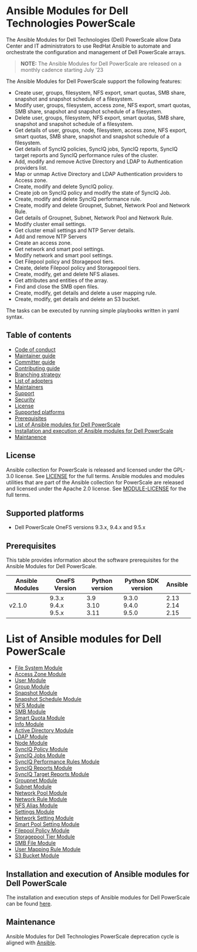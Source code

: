 # Ansible Modules for Dell Technologies PowerScale

The Ansible Modules for Dell Technologies (Dell) PowerScale allow Data Center and IT administrators to use RedHat Ansible to automate and orchestrate the configuration and management of Dell PowerScale arrays.

> **NOTE:** The Ansible Modules for Dell PowerScale are released on a monthly cadence starting July '23

The Ansible Modules for Dell PowerScale support the following features:
- Create user, groups, filesystem, NFS export, smart quotas, SMB share, snapshot and snapshot schedule of a filesystem.
- Modify user, groups, filesystem, access zone, NFS export, smart quotas, SMB share, snapshot and snapshot schedule of a filesystem.
- Delete user, groups, filesystem, NFS export, smart quotas, SMB share, snapshot and snapshot schedule of a filesystem.
- Get details of user, groups, node, filesystem, access zone, NFS export, smart quotas, SMB share, snapshot and snapshot schedule of a filesystem.
- Get details of SyncIQ policies, SyncIQ jobs, SyncIQ reports, SyncIQ target reports and SyncIQ performance rules of the cluster.
- Add, modify and remove Active Directory and LDAP to Authentication providers list.
- Map or unmap Active Directory and LDAP Authentication providers to Access zone.
- Create, modify and delete SyncIQ policy.
- Create job on SyncIQ policy and modify the state of SyncIQ Job.
- Create, modify and delete SyncIQ performance rule.
- Create, modify and delete Groupnet, Subnet, Network Pool and Network Rule.
- Get details of Groupnet, Subnet, Network Pool and Network Rule.
- Modify cluster email settings.
- Get cluster email settings and NTP Server details.
- Add and remove NTP Servers
- Create an access zone.
- Get network and smart pool settings.
- Modify network and smart pool settings.
- Get Filepool policy and Storagepool tiers.
- Create, delete Filepool policy and Storagepool tiers.
- Create, modify, get and delete NFS aliases.
- Get attributes and entities of the array.
- Find and close the SMB open files.
- Create, modify, get details and delete a user mapping rule.
- Create, modify, get details and delete an S3 bucket.

The tasks can be executed by running simple playbooks written in yaml syntax.

## Table of contents

* [Code of conduct](https://github.com/dell/ansible-powerscale/blob/2.1.0/docs/CODE_OF_CONDUCT.md)
* [Maintainer guide](https://github.com/dell/ansible-powerscale/blob/2.1.0/docs/MAINTAINER_GUIDE.md)
* [Committer guide](https://github.com/dell/ansible-powerscale/blob/2.1.0/docs/COMMITTER_GUIDE.md)
* [Contributing guide](https://github.com/dell/ansible-powerscale/blob/2.1.0/docs/CONTRIBUTING.md)
* [Branching strategy](https://github.com/dell/ansible-powerscale/blob/2.1.0/docs/BRANCHING.md)
* [List of adopters](https://github.com/dell/ansible-powerscale/blob/2.1.0/docs/ADOPTERS.md)
* [Maintainers](https://github.com/dell/ansible-powerscale/blob/2.1.0/docs/MAINTAINERS.md)
* [Support](https://github.com/dell/ansible-powerscale/blob/2.1.0/docs/SUPPORT.md)
* [Security](https://github.com/dell/ansible-powerscale/blob/2.1.0/docs/SECURITY.md)
* [License](#license)
* [Supported platforms](#supported-platforms)
* [Prerequisites](#prerequisites)
* [List of Ansible modules for Dell PowerScale](#list-of-ansible-modules-for-dell-powerscale)
* [Installation and execution of Ansible modules for Dell PowerScale](#installation-and-execution-of-ansible-modules-for-dell-powerscale)
* [Maintanence](#maintanence)

## License
Ansible collection for PowerScale is released and licensed under the GPL-3.0 license. See [LICENSE](https://github.com/dell/ansible-powerscale/blob/2.1.0/LICENSE) for the full terms. Ansible modules and modules utilities that are part of the Ansible collection for PowerScale are released and licensed under the Apache 2.0 license. See [MODULE-LICENSE](https://github.com/dell/ansible-powerscale/blob/2.1.0/MODULE-LICENSE) for the full terms.

## Supported platforms
  * Dell PowerScale OneFS versions 9.3.x, 9.4.x and 9.5.x

## Prerequisites
This table provides information about the software prerequisites for the Ansible Modules for Dell PowerScale.

| **Ansible Modules** | **OneFS Version** | **Python version** | **Python SDK version** | **Ansible**              |
|---------------------|-----------------------|--------------------|----------------------------|--------------------------|
| v2.1.0 | 9.3.x <br> 9.4.x <br> 9.5.x | 3.9 <br> 3.10 <br> 3.11 | 9.3.0 <br> 9.4.0 <br> 9.5.0 | 2.13 <br> 2.14 <br> 2.15 | 

# List of Ansible modules for Dell PowerScale
  * [File System Module](https://github.com/dell/ansible-powerscale/blob/2.1.0/docs/modules/filesystem.rst)
  * [Access Zone Module](https://github.com/dell/ansible-powerscale/blob/2.1.0/docs/modules/accesszone.rst)
  * [User Module](https://github.com/dell/ansible-powerscale/blob/2.1.0/docs/modules/user.rst)
  * [Group Module](https://github.com/dell/ansible-powerscale/blob/2.1.0/docs/modules/group.rst)
  * [Snapshot Module](https://github.com/dell/ansible-powerscale/blob/2.1.0/docs/modules/snapshot.rst)
  * [Snapshot Schedule Module](https://github.com/dell/ansible-powerscale/blob/2.1.0/docs/modules/snapshotschedule.rst)
  * [NFS Module](https://github.com/dell/ansible-powerscale/blob/2.1.0/docs/modules/nfs.rst)
  * [SMB Module](https://github.com/dell/ansible-powerscale/blob/2.1.0/docs/modules/smb.rst)
  * [Smart Quota Module](https://github.com/dell/ansible-powerscale/blob/2.1.0/docs/modules/smartquota.rst)
  * [Info Module](https://github.com/dell/ansible-powerscale/blob/2.1.0/docs/modules/info.rst)
  * [Active Directory Module](https://github.com/dell/ansible-powerscale/blob/2.1.0/docs/modules/ads.rst)
  * [LDAP Module](https://github.com/dell/ansible-powerscale/blob/2.1.0/docs/modules/ldap.rst)
  * [Node Module](https://github.com/dell/ansible-powerscale/blob/2.1.0/docs/modules/node.rst)
  * [SyncIQ Policy Module](https://github.com/dell/ansible-powerscale/blob/2.1.0/docs/modules/synciqpolicy.rst)
  * [SyncIQ Jobs Module](https://github.com/dell/ansible-powerscale/tree/2.1.0/docs/modules/synciqjob.rst)
  * [SyncIQ Performance Rules Module](https://github.com/dell/ansible-powerscale/tree/2.1.0/docs/modules/synciqrules.rst)
  * [SyncIQ Reports Module](https://github.com/dell/ansible-powerscale/tree/2.1.0/docs/modules/synciqreports.rst)
  * [SyncIQ Target Reports Module](https://github.com/dell/ansible-powerscale/tree/2.1.0/docs/modules/synciqtargetreports.rst)
  * [Groupnet Module](https://github.com/dell/ansible-powerscale/tree/2.1.0/docs/modules/groupnet.rst)
  * [Subnet Module](https://github.com/dell/ansible-powerscale/tree/2.1.0/docs/modules/subnet.rst)
  * [Network Pool Module](https://github.com/dell/ansible-powerscale/tree/2.1.0/docs/modules/networkpool.rst)
  * [Network Rule Module](https://github.com/dell/ansible-powerscale/tree/2.1.0/docs/modules/networkrule.rst)
  * [NFS Alias Module](https://github.com/dell/ansible-powerscale/tree/2.1.0/docs/modules/nfs_alias.rst)
  * [Settings Module](https://github.com/dell/ansible-powerscale/tree/2.1.0/docs/modules/settings.rst)
  * [Network Setting Module](https://github.com/dell/ansible-powerscale/blob/2.1.0/docs/modules/networksettings.rst)
  * [Smart Pool Setting Module](https://github.com/dell/ansible-powerscale/blob/2.1.0/docs/modules/smartpoolsettings.rst)
  * [Filepool Policy Module](https://github.com/dell/ansible-powerscale/blob/2.1.0/docs/modules/filepoolpolicy.rst)
  * [Storagepool Tier Module](https://github.com/dell/ansible-powerscale/blob/2.1.0/docs/modules/storagepooltier.rst)
  * [SMB File Module](https://github.com/dell/ansible-powerscale/blob/2.1.0/docs/modules/smb_file.rst)
  * [User Mapping Rule Module](https://github.com/dell/ansible-powerscale/blob/2.1.0/docs/modules/user_mapping_rule.rst)
  * [S3 Bucket Module](https://github.com/dell/ansible-powerscale/blob/2.1.0/docs/modules/s3_bucket.rst)


## Installation and execution of Ansible modules for Dell PowerScale
The installation and execution steps of Ansible modules for Dell PowerScale can be found [here](https://github.com/dell/ansible-powerscale/blob/2.1.0/docs/INSTALLATION.md).

## Maintenance
Ansible Modules for Dell Technologies PowerScale deprecation cycle is aligned with [Ansible](https://docs.ansible.com/ansible/latest/dev_guide/module_lifecycle.html).
